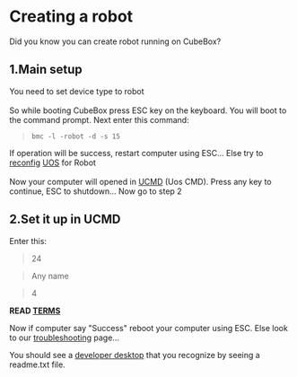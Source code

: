 # Creating a robot
Did you know you can create robot running on CubeBox?
## 1.Main setup
You need to set device type to robot
<br>
<br>
So while booting CubeBox press ESC key on the keyboard.
You will boot to the command prompt. Next enter this command:
> ```bmc -l -robot -d -s 15```

If operation will be success, restart computer using ESC...
Else try to [reconfig](uos-botconf.md) [UOS](uos-info.md) for Robot</a>
<br>
<br>
Now your computer will opened in [UCMD](ucmd-info.md) (Uos CMD).
Press any key to continue, ESC to shutdown...
Now go to step 2
## 2.Set it up in UCMD
Enter this:
> 24

> Any name

> 4

**READ [TERMS](yyan.md)**


Now if computer say "Success" reboot your computer using ESC. Else look to our [troubleshooting](troubleshooting-uos.md) page...

You should see a [developer desktop](devdesk.md) that you recognize by seeing a readme.txt file.
